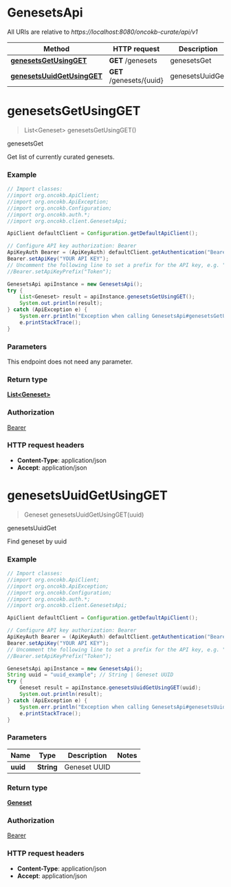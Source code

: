 # GenesetsApi

All URIs are relative to *https://localhost:8080/oncokb-curate/api/v1*

Method | HTTP request | Description
------------- | ------------- | -------------
[**genesetsGetUsingGET**](GenesetsApi.md#genesetsGetUsingGET) | **GET** /genesets | genesetsGet
[**genesetsUuidGetUsingGET**](GenesetsApi.md#genesetsUuidGetUsingGET) | **GET** /genesets/{uuid} | genesetsUuidGet


<a name="genesetsGetUsingGET"></a>
# **genesetsGetUsingGET**
> List&lt;Geneset&gt; genesetsGetUsingGET()

genesetsGet

Get list of currently curated genesets.

### Example
```java
// Import classes:
//import org.oncokb.ApiClient;
//import org.oncokb.ApiException;
//import org.oncokb.Configuration;
//import org.oncokb.auth.*;
//import org.oncokb.client.GenesetsApi;

ApiClient defaultClient = Configuration.getDefaultApiClient();

// Configure API key authorization: Bearer
ApiKeyAuth Bearer = (ApiKeyAuth) defaultClient.getAuthentication("Bearer");
Bearer.setApiKey("YOUR API KEY");
// Uncomment the following line to set a prefix for the API key, e.g. "Token" (defaults to null)
//Bearer.setApiKeyPrefix("Token");

GenesetsApi apiInstance = new GenesetsApi();
try {
    List<Geneset> result = apiInstance.genesetsGetUsingGET();
    System.out.println(result);
} catch (ApiException e) {
    System.err.println("Exception when calling GenesetsApi#genesetsGetUsingGET");
    e.printStackTrace();
}
```

### Parameters
This endpoint does not need any parameter.

### Return type

[**List&lt;Geneset&gt;**](Geneset.md)

### Authorization

[Bearer](../README.md#Bearer)

### HTTP request headers

 - **Content-Type**: application/json
 - **Accept**: application/json

<a name="genesetsUuidGetUsingGET"></a>
# **genesetsUuidGetUsingGET**
> Geneset genesetsUuidGetUsingGET(uuid)

genesetsUuidGet

Find geneset by uuid

### Example
```java
// Import classes:
//import org.oncokb.ApiClient;
//import org.oncokb.ApiException;
//import org.oncokb.Configuration;
//import org.oncokb.auth.*;
//import org.oncokb.client.GenesetsApi;

ApiClient defaultClient = Configuration.getDefaultApiClient();

// Configure API key authorization: Bearer
ApiKeyAuth Bearer = (ApiKeyAuth) defaultClient.getAuthentication("Bearer");
Bearer.setApiKey("YOUR API KEY");
// Uncomment the following line to set a prefix for the API key, e.g. "Token" (defaults to null)
//Bearer.setApiKeyPrefix("Token");

GenesetsApi apiInstance = new GenesetsApi();
String uuid = "uuid_example"; // String | Geneset UUID
try {
    Geneset result = apiInstance.genesetsUuidGetUsingGET(uuid);
    System.out.println(result);
} catch (ApiException e) {
    System.err.println("Exception when calling GenesetsApi#genesetsUuidGetUsingGET");
    e.printStackTrace();
}
```

### Parameters

Name | Type | Description  | Notes
------------- | ------------- | ------------- | -------------
 **uuid** | **String**| Geneset UUID |

### Return type

[**Geneset**](Geneset.md)

### Authorization

[Bearer](../README.md#Bearer)

### HTTP request headers

 - **Content-Type**: application/json
 - **Accept**: application/json

